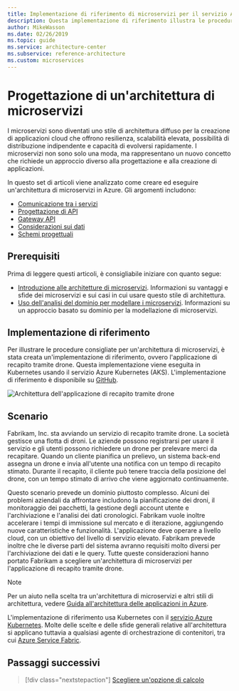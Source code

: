 ```yaml
---
title: Implementazione di riferimento di microservizi per il servizio Azure Kubernetes
description: Questa implementazione di riferimento illustra le procedure consigliate per un'architettura di microservizi
author: MikeWasson
ms.date: 02/26/2019
ms.topic: guide
ms.service: architecture-center
ms.subservice: reference-architecture
ms.custom: microservices
---
```


# <a name="designing-a-microservices-architecture"></a>Progettazione di un'architettura di microservizi

I microservizi sono diventati uno stile di architettura diffuso per la creazione di applicazioni cloud che offrono resilienza, scalabilità elevata, possibilità di distribuzione indipendente e capacità di evolversi rapidamente. I microservizi non sono solo una moda, ma rappresentano un nuovo concetto che richiede un approccio diverso alla progettazione e alla creazione di applicazioni.

In questo set di articoli viene analizzato come creare ed eseguire un'architettura di microservizi in Azure. Gli argomenti includono:

- [Comunicazione tra i servizi](./interservice-communication.md)
- [Progettazione di API](./api-design.md)
- [Gateway API](./gateway.md)
- [Considerazioni sui dati](./data-considerations.md)
- [Schemi progettuali](./patterns.md)

## <a name="prerequisites"></a>Prerequisiti

Prima di leggere questi articoli, è consigliabile iniziare con quanto segue:

- [Introduzione alle architetture di microservizi](../introduction.md). Informazioni su vantaggi e sfide dei microservizi e sui casi in cui usare questo stile di architettura.
- [Uso dell'analisi del dominio per modellare i microservizi](../model/domain-analysis.md). Informazioni su un approccio basato su dominio per la modellazione di microservizi.

## <a name="reference-implementation"></a>Implementazione di riferimento

Per illustrare le procedure consigliate per un'architettura di microservizi, è stata creata un'implementazione di riferimento, ovvero l'applicazione di recapito tramite drone. Questa implementazione viene eseguita in Kubernetes usando il servizio Azure Kubernetes (AKS). L'implementazione di riferimento è disponibile su [GitHub][drone-ri].

![Architettura dell'applicazione di recapito tramite drone](../images/drone-delivery.png)

## <a name="scenario"></a>Scenario

Fabrikam, Inc. sta avviando un servizio di recapito tramite drone. La società gestisce una flotta di droni. Le aziende possono registrarsi per usare il servizio e gli utenti possono richiedere un drone per prelevare merci da recapitare. Quando un cliente pianifica un prelievo, un sistema back-end assegna un drone e invia all'utente una notifica con un tempo di recapito stimato. Durante il recapito, il cliente può tenere traccia della posizione del drone, con un tempo stimato di arrivo che viene aggiornato continuamente.

Questo scenario prevede un dominio piuttosto complesso. Alcuni dei problemi aziendali da affrontare includono la pianificazione dei droni, il monitoraggio dei pacchetti, la gestione degli account utente e l'archiviazione e l'analisi dei dati cronologici. Fabrikam vuole inoltre accelerare i tempi di immissione sul mercato e di iterazione, aggiungendo nuove caratteristiche e funzionalità. L'applicazione deve operare a livello cloud, con un obiettivo del livello di servizio elevato. Fabrikam prevede inoltre che le diverse parti del sistema avranno requisiti molto diversi per l'archiviazione dei dati e le query. Tutte queste considerazioni hanno portato Fabrikam a scegliere un'architettura di microservizi per l'applicazione di recapito tramite drone.

> [!NOTE]
> Per un aiuto nella scelta tra un'architettura di microservizi e altri stili di architettura, vedere [Guida all'architettura delle applicazioni in Azure](../../guide/index.md).

L'implementazione di riferimento usa Kubernetes con il [servizio Azure Kubernetes](/azure/aks/). Molte delle scelte e delle sfide generali relative all'architettura si applicano tuttavia a qualsiasi agente di orchestrazione di contenitori, tra cui [Azure Service Fabric](/azure/service-fabric/).

<!-- links -->

[drone-ri]: https://github.com/mspnp/microservices-reference-implementation

## <a name="next-steps"></a>Passaggi successivi

> [!div class="nextstepaction"]
> [Scegliere un'opzione di calcolo](./compute-options.md)